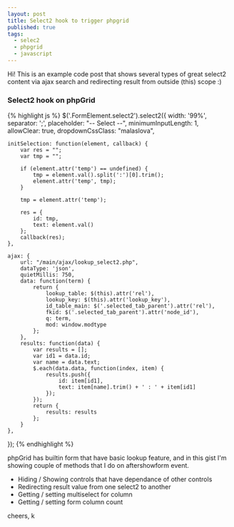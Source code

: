 ```yaml
---
layout: post
title: Select2 hook to trigger phpgrid
published: true
tags:
  - selec2
  - phpgrid
  - javascript
---
```


<div class="message">
  Hi! This is an example code post that shows several types of great select2 content via ajax search and redirecting result from outside (this) scope :)
</div>

### Select2 hook on phpGrid

{% highlight js %}
$('.FormElement.select2').select2({
    width: '99%',
    separator: ';',
    placeholder: "-- Select --",
    minimumInputLength: 1,
    allowClear: true,
    dropdownCssClass: "malaslova",

    initSelection: function(element, callback) {
        var res = "";
        var tmp = "";

        if (element.attr('temp') == undefined) { 
            tmp = element.val().split(':')[0].trim();
            element.attr('temp', tmp); 
        }

        tmp = element.attr('temp');

        res = {
            id: tmp,
            text: element.val()
        };
        callback(res);
    },

    ajax: {
        url: "/main/ajax/lookup_select2.php",
        dataType: 'json',
        quietMillis: 750,
        data: function(term) {
            return {
                lookup_table: $(this).attr('rel'),
                lookup_key: $(this).attr('lookup_key'), 
                id_table_main: $('.selected_tab_parent').attr('rel'),
                fkid: $('.selected_tab_parent').attr('node_id'),
                q: term,
                mod: window.modtype
            };
        },
        results: function(data) {
            var results = [];
            var id1 = data.id;
            var name = data.text;
            $.each(data.data, function(index, item) {
                results.push({
                    id: item[id1],
                    text: item[name].trim() + ' : ' + item[id1]
                });
            });
            return {
                results: results
            };
        }
    },

});
{% endhighlight %}

phpGrid has builtin form that have basic lookup feature, and in this gist I'm showing couple of methods that I do on aftershowform event.

* Hiding / Showing controls that have dependance of other controls
* Redirecting result value from one select2 to another
* Getting / setting multiselect for column
* Getting / setting form column count

cheers, k
